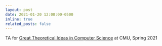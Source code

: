 ```yaml
---
layout: post
date: 2021-01-20 12:00:00-0500
inline: true
related_posts: false
---
```


TA for [Great Theoretical Ideas in Computer Science](https://www.cs251.com/) at CMU, Spring 2021
